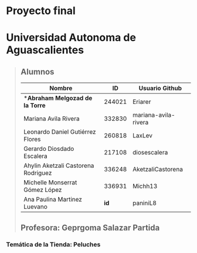 # Proyecto final
# Universidad Autonoma de Aguascalientes
> ## Alumnos
> | **Nombre** | **ID** | **Usuario Github** |
> | --- | --- | --- |
> | ***Abraham Melgozad de la Torre** | 244021 | Eriarer |
> | Mariana Avila Rivera | 332830 | mariana-avila-rivera |
> | Leonardo Daniel Gutiérrez Flores | 260818 | LaxLev |
> | Gerardo Diosdado Escalera | 217108 | diosescalera |
> | Ahylin Aketzali Castorena Rodriguez | 336248 | AketzaliCastorena |
> | Michelle Monserrat Gómez López | 336931 | Michh13 |
> | Ana Paulina Martinez Luevano | **id** | paniniL8 |
> 
> ## Profesora: Geprgoma Salazar Partida

### Temática de la Tienda: Peluches
